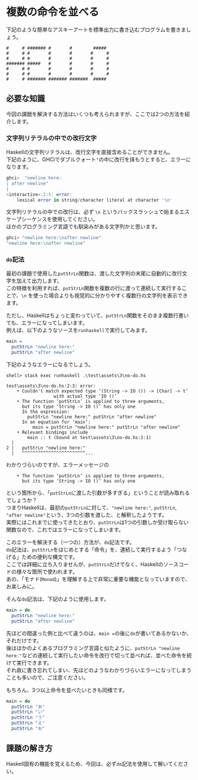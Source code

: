 # 複数の命令を並べる

下記のような簡単なアスキーアートを標準出力に書き込むプログラムを書きましょう。

```
#     # ####### #       #        #####
#     # #       #       #       #     #
#     # #       #       #       #     #
####### #####   #       #       #     #
#     # #       #       #       #     #
#     # #       #       #       #     #
#     # ####### ####### #######  #####
```

## 必要な知識

今回の課題を解決する方法はいくつも考えられますが、ここでは2つの方法を紹介します。

### 文字列リテラルの中での改行文字

Haskellの文字列リテラルは、改行文字を直接含めることができません。  
下記のように、GHCiでダブルクォート`"`の中に改行を挟もうとすると、エラーになります。

```haskell
ghci>  "newline here:
| after newline"
|
<interactive>:2:5: error:
    lexical error in string/character literal at character '\n'
```

文字列リテラルの中での改行は、必ず `\n` というバックスラッシュで始まるエスケープシーケンスを使用してください。  
ほかのプログラミング言語でも馴染みがある文字列かと思います。

```haskell
ghci> "newline here:\nafter newline"
"newline here:\nafter newline"
```

### `do`記法

最初の課題で使用した`putStrLn`関数は、渡した文字列の末尾に自動的に改行文字を加えて出力します。  
この特徴を利用すれば、`putStrLn`関数を複数の行に渡って連続して実行することで、`\n` を使った場合よりも視覚的に分かりやすく複数行の文字列を表示できます。

ただし、Haskellはちょっと変わっていて、`putStrLn`関数をそのまま複数行書いても、エラーになってしまいます。  
例えば、以下のようなソースを`runhaskell`で実行してみます。

```haskell
main =
  putStrLn "newline here:"
  putStrLn "after newline"
```

下記のようなエラーになるでしょう。

```
shell> stack exec runhaskell .\test\assets\3\no-do.hs

test\assets\3\no-do.hs:2:3: error:
    • Couldn't match expected type ‘(String -> IO ()) -> [Char] -> t’
                  with actual type ‘IO ()’
    • The function ‘putStrLn’ is applied to three arguments,
      but its type ‘String -> IO ()’ has only one
      In the expression:
        putStrLn "newline here:" putStrLn "after newline"
      In an equation for ‘main’:
          main = putStrLn "newline here:" putStrLn "after newline"
    • Relevant bindings include
        main :: t (bound at test\assets\3\no-do.hs:1:1)
  |
2 |   putStrLn "newline here:"
  |   ^^^^^^^^^^^^^^^^^^^^^^^^...
```

わかりづらいのですが、エラーメッセージの

```
    • The function ‘putStrLn’ is applied to three arguments,
      but its type ‘String -> IO ()’ has only one
```

という箇所から、「`putStrLn`に渡した引数が多すぎる」ということが読み取れるでしょうか？  
つまりHaskellは、最初の`putStrLn`に対して、`"newline here:"`, `putStrLn`, `"after newline"`という、3つの引数を渡した、と解釈したようです。  
実際にはこれまでに使ってきたとおり、`putStrLn`は1つの引数しか受け取らない関数なので、これではエラーになってしまいます。

このエラーを解決する（一つの）方法が、`do`記法です。  
`do`記法は、`putStrLn`をはじめとする「命令」を、連続して実行するよう「つなげる」ための便利な構文です。  
ここでは詳細に立ち入りませんが、`putStrLn`だけでなく、Haskellのソースコードの様々な箇所で使われます。  
あの、「モナド(`Monad`)」を理解する上で非常に重要な機能となっていますので、お楽しみに。

そんな`do`記法は、下記のように使用します。

```haskell
main = do
  putStrLn "newline here:"
  putStrLn "after newline"
```

先ほどの間違った例と比べて違うのは、`main =`の後に`do`が書いてあるかないか、それだけです。  
後はほかのよくあるプログラミング言語と似たように、`putStrLn "newline here:"`などの連続して実行したい命令を改行で切って並べれば、並べた命令を続けて実行できます。  
それ故に書き忘れてしまい、先ほどのようなわかりづらいエラーになってしまうことも多いので、ご注意ください。

もちろん、3つ以上命令を並べたいときも同様です。

```haskell
main = do
  putStrLn "あ"
  putStrLn "い"
  putStrLn "う"
  putStrLn "え"
  putStrLn "お"
```

## 課題の解き方

Haskell固有の機能を覚えるため、今回は、必ず`do`記法を使用して解いてください。

